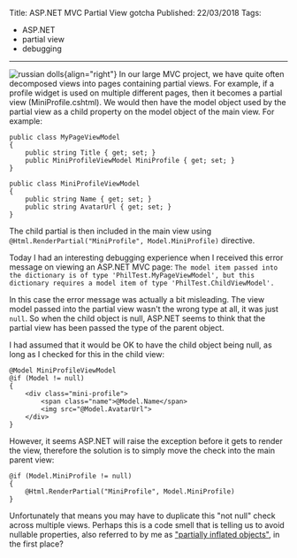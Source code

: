 Title: ASP.NET MVC Partial View gotcha
Published: 22/03/2018
Tags:
  - ASP.NET
  - partial view
  - debugging
---

![russian dolls](/posts/img/russian-doll.jpg){align="right"}
In our large MVC project, we have quite often decomposed views into pages containing partial views. For example, if a profile widget is used on multiple different pages, then it becomes a partial view (MiniProfile.cshtml). We would then have the model object used by the partial view as a child property on the model object of the main view. For example:

```
public class MyPageViewModel
{
    public string Title { get; set; }
    public MiniProfileViewModel MiniProfile { get; set; }
}

public class MiniProfileViewModel
{
    public string Name { get; set; }
    public string AvatarUrl { get; set; } 
}
```

The child partial is then included in the main view using `@Html.RenderPartial("MiniProfile", Model.MiniProfile)` directive. 

 Today I had an interesting debugging experience when I received this error message on viewing an ASP.NET MVC page:
`The model item passed into the dictionary is of type 'PhilTest.MyPageViewModel', but this dictionary requires a model item of type 'PhilTest.ChildViewModel'.`

In this case the error message was actually a bit misleading. The view model passed into the partial view wasn't the wrong type at all, it was just `null`.
So when the child object is null, ASP.NET seems to think that the partial view has been passed the type of the parent object.

I had assumed that it would be OK to have the child object being null, as long as I checked for this in the child view:
```
@Model MiniProfileViewModel
@if (Model != null)
{
    <div class="mini-profile">
        <span class="name">@Model.Name</span>
        <img src="@Model.AvatarUrl">
    </div>
}
```
However, it seems ASP.NET will raise the exception before it gets to render the view, therefore the solution is to simply move the check into the main parent view:
```
@if (Model.MiniProfile != null)
{
	@Html.RenderPartial("MiniProfile", Model.MiniProfile)
}
```
Unfortunately that means you may have to duplicate this "not null" check across multiple views. Perhaps this is a code smell that is telling us to avoid nullable properties, also referred to by me as ["partially inflated objects"](/posts/functional-approach-with-csharp), in the first place?
